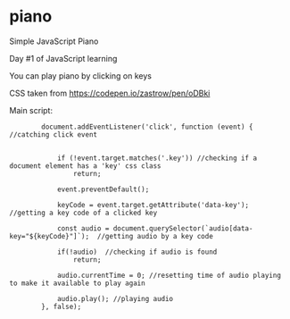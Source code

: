 # piano
Simple JavaScript Piano

Day #1 of JavaScript learning

You can play piano by clicking on keys

CSS taken from https://codepen.io/zastrow/pen/oDBki

Main script:

                            
            document.addEventListener('click', function (event) { //catching click event

          
				if (!event.target.matches('.key')) //checking if a document element has a 'key' css class
					return;

				event.preventDefault();
         
				keyCode = event.target.getAttribute('data-key');  //getting a key code of a clicked key
         
				const audio = document.querySelector(`audio[data-key="${keyCode}"]`);  //getting audio by a key code
         
				if(!audio)  //checking if audio is found
			       	return;
			         		
				audio.currentTime = 0; //resetting time of audio playing to make it available to play again 
          
				audio.play(); //playing audio
			}, false);

